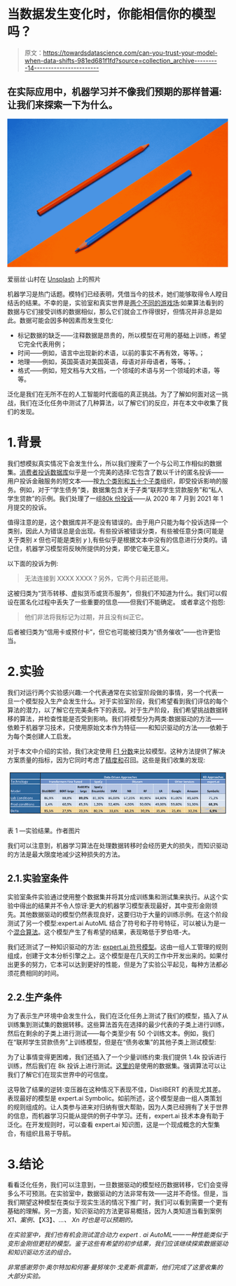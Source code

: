 # 当数据发生变化时，你能相信你的模型吗？

> 原文：<https://towardsdatascience.com/can-you-trust-your-model-when-data-shifts-981ed681f1fd?source=collection_archive---------14----------------------->

## 在实际应用中，机器学习并不像我们预期的那样普遍:让我们来探索一下为什么。

![](img/c490b87d441d6611ac6b7748f95dfca2.png)

爱丽丝·山村在 [Unsplash](https://unsplash.com?utm_source=medium&utm_medium=referral) 上的照片

机器学习是热门话题。模特们已经表明，凭借当今的技术，她们能够取得令人瞠目结舌的结果。不幸的是，实验室和真实世界是[两个不同的游戏场](/why-90-percent-of-all-machine-learning-models-never-make-it-into-production-ce7e250d5a4a):如果算法看到的数据与它们接受训练的数据相似，那么它们就会工作得很好，但情况并非总是如此。数据可能会因多种因素而发生变化:

*   标记数据的缺乏——注释数据是昂贵的，所以模型在可用的基础上训练，希望它完全代表用例；
*   时间——例如，语言中出现新的术语，以前的事实不再有效，等等。；
*   地理——例如，英国英语对美国英语，母语对非母语者，等等。；
*   格式——例如，短文档与大文档，一个领域的术语与另一个领域的术语，等等。

泛化是我们在无所不在的人工智能时代面临的真正挑战。为了了解如何面对这一挑战，我们在泛化任务中测试了几种算法，以了解它们的反应，并在本文中收集了我们的发现。

# 1.背景

我们想模拟真实情况下会发生什么，所以我们搜索了一个与公司工作相似的数据集。[消费者投诉数据库](https://www.consumerfinance.gov/data-research/consumer-complaints/)似乎是一个完美的选择:它包含了数以千计的匿名投诉——用户投诉金融服务的短文本——按[九个类别和五十个子类](https://gist.github.com/coprinus-comatus/aeb328b600a78745e7d4e6344e46beaa)组织，即受投诉影响的服务。例如，对于“学生债务”类，数据集包含关于子类“联邦学生贷款服务”和“私人学生贷款”的示例。我们处理了一组[80k 份投诉](https://github.com/coprinus-comatus/Complaints_generalization_projects/tree/main/Datasets/Lab_experiment)——从 2020 年 7 月到 2021 年 1 月提交的投诉。

值得注意的是，这个数据库并不是没有错误的。由于用户只能为每个投诉选择一个类别，因此人为错误总是会出现。有些投诉被错误分类，有些被任意分类(可能是关于类别 *x* 但也可能是类别 *y* ),有些似乎是根据文本中没有的信息进行分类的。请记住，机器学习模型将反映所提供的分类，即使它毫无意义。

以下面的投诉为例:

> 无法连接到 XXXX XXXX？另外，它两个月前还能用。

这被归类为“货币转移、虚拟货币或货币服务”，但我们不知道为什么。我们可以假设在匿名化过程中丢失了一些重要的信息——但我们不能确定。
或者拿这个抱怨:

> 他们非法将我标记为过期，并且没有纠正它。

后者被归类为“信用卡或预付卡”，但它也可能被归类为“债务催收”——也许更恰当。

# 2.实验

我们对运行两个实验感兴趣:一个代表通常在实验室阶段做的事情，另一个代表一旦一个模型投入生产会发生什么。对于实验室阶段，我们希望看到我们评估的每个算法的潜力，以了解它在完美条件下的表现。对于生产阶段，我们希望挑战数据转移的算法，并检查性能是否受到影响。我们将模型分为两类:数据驱动的方法——依赖于机器学习技术，只使用原始文本作为特征——和知识驱动的方法——依赖于为每个类创建人工启发。

对于本文中介绍的实验，我们决定使用 [F1 分数](https://en.wikipedia.org/wiki/F-score)来比较模型。这种方法提供了解决方案质量的指标，因为它同时考虑了[精度和](https://en.wikipedia.org/wiki/Precision_and_recall)召回。这些是我们收集的发现:

![](img/5a4c33fd3ca3f75d91cf98e55a886081.png)

表 1 —实验结果。作者图片

我们可以注意到，机器学习算法在处理数据转移时会经历更大的损失，而知识驱动的方法是最大限度地减少这种损失的方法。

## 2.1.实验室条件

实验室条件实验通过使用整个数据集并将其分成训练集和测试集来执行。从这个实验中得出的结果并不令人惊讶:更大的机器学习模型表现最好，其中变形金刚领先。其他数据驱动的模型仍然表现良好，这要归功于大量的训练示例。在这个阶段测试了另一个模型:expert.ai AutoML 结合了符号和子符号特征，可以被认为是一个[混合算法](https://jpt.spe.org/hybrid-machine-learning-explained-nontechnical-terms)。这个模型产生了有希望的结果，表现略低于罗伯塔-大。

我们还测试了一种知识驱动的方法: [expert.ai 符号模型](https://github.com/coprinus-comatus/consumer_complaints_classification)。这由一组人工管理的规则组成，创建于文本分析引擎之上。这个模型是在几天的工作中开发出来的。如果付出更多的努力，它本可以达到更好的性能，但是为了实验公平起见，每种方法都必须花费相同的时间。

## 2.2.生产条件

为了表示生产环境中会发生什么，我们在泛化任务上测试了我们的模型，插入了从训练集到测试集的数据转移。这些算法首先在选择的最少代表的子类上进行训练，然后在剩余的子类上进行测试——每个类至少有 50 个训练文本。例如，我们在“联邦学生贷款债务”上训练模型，但是在“债务收集”的其他子类上测试模型:

为了让事情变得更困难，我们还插入了一个少量训练约束:我们提供 1.4k 投诉进行训练，然后我们在 8k 投诉上进行测试。[这里的](https://github.com/coprinus-comatus/Complaints_generalization_projects/tree/main/Datasets/Production_experiment)是使用的数据集。强调算法可以让我们了解它们在现实世界中的可信度。

这导致了结果的逆转:变压器在这种情况下表现不佳，DistilBERT 的表现尤其差。表现最好的模型是 expert.ai Symbolic。如前所述，这个模型是由一组人类策划的规则组成的。让人类参与进来对归纳有很大帮助，因为人类已经拥有了关于世界的信息，而机器学习只能从提供的例子中学习。还有，expert.ai 技术本身有助于泛化。在开发规则时，可以查看 expert.ai 知识图，这是一个现成概念的大型集合，有组织且易于导航。

# 3.结论

看看泛化任务，我们可以注意到，一旦数据驱动的模型经历数据转移，它们会变得多么不可预测。在实验室中，数据驱动的方法非常有效——这并不奇怪。但是，当我们期望这种模型在类似于现实生活的情况下推广时，我们可以看到需要一个更有基础的理解。另一方面，知识驱动的方法更容易概括，因为人类知道当看到案例 *X1、*案例*、*【X3】*、…、 *Xn* 时也是可以预期的。*

*在实验室中，我们也有机会测试混合动力 expert . ai AutoML——一种性能类似于变形金刚但更轻的模型。鉴于这些有希望的初步结果，我们应该继续探索数据驱动和知识驱动方法的组合。*

*非常感谢劳尔·奥尔特加和何塞·曼努埃尔·戈麦斯·佩雷斯，他们完成了这里收集的大部分实验。*